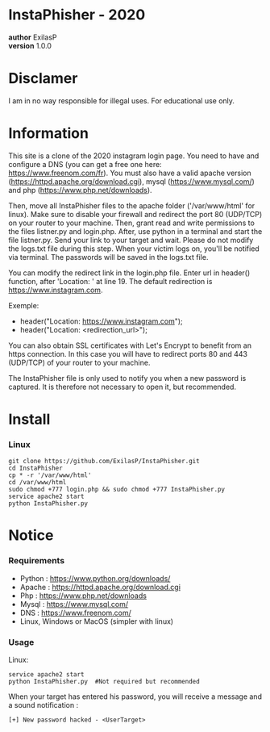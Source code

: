 # InstaPhisher - 2020

__author__ ExilasP <br/>
__version__ 1.0.0


# Disclamer

I am in no way responsible for illegal uses. For educational use only.


# Information

This site is a clone of the 2020 instagram login page. You need to have and configure a DNS (you can get a free one here: https://www.freenom.com/fr). You must also have a valid apache version (https://httpd.apache.org/download.cgi), mysql (https://www.mysql.com/) and php (https://www.php.net/downloads).

Then, move all InstaPhisher files to the apache folder ('/var/www/html' for linux). Make sure to disable your firewall and redirect the port 80 (UDP/TCP) on your router to your machine. Then, grant read and write permissions to the files listner.py and login.php. After, use python in a terminal and start the file listner.py. Send your link to your target and wait. Please do not modify the logs.txt file during this step. When your victim logs on, you'll be notified via terminal. The passwords will be saved in the logs.txt file.

You can modify the redirect link in the login.php file. Enter url in header() function, after 'Location: ' at line 19. The default redirection is https://www.instagram.com.

Exemple:
-   header("Location: https://www.instagram.com");
-   header("Location: <redirection_url>");

You can also obtain SSL certificates with Let's Encrypt to benefit from an https connection. In this case you will have to redirect ports 80 and 443 (UDP/TCP) of your router to your machine.

The InstaPhisher file is only used to notify you when a new password is captured. It is therefore not necessary to open it, but recommended.


# Install

### Linux

```
git clone https://github.com/ExilasP/InstaPhisher.git
cd InstaPhisher
cp * -r '/var/www/html'
cd /var/www/html
sudo chmod +777 login.php && sudo chmod +777 InstaPhisher.py
service apache2 start
python InstaPhisher.py
```


# Notice

### Requirements

-   Python : https://www.python.org/downloads/
-   Apache : https://httpd.apache.org/download.cgi
-   Php    : https://www.php.net/downloads
-   Mysql  : https://www.mysql.com/
-   DNS    : https://www.freenom.com/
-   Linux, Windows or MacOS (simpler with linux)

### Usage

Linux:
```
service apache2 start
python InstaPhisher.py  #Not required but recommended
```

When your target has entered his password, you will receive a message and a sound notification :
```
[+] New password hacked - <UserTarget>
```
